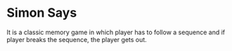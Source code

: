 # Simon Says

It is a classic memory game in which player has to follow a sequence and if player breaks the sequence, the player gets out.